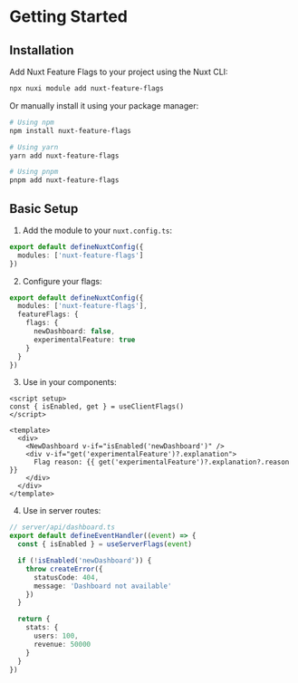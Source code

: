 # Getting Started

## Installation

Add Nuxt Feature Flags to your project using the Nuxt CLI:

```bash
npx nuxi module add nuxt-feature-flags
```

Or manually install it using your package manager:

```bash
# Using npm
npm install nuxt-feature-flags

# Using yarn
yarn add nuxt-feature-flags

# Using pnpm
pnpm add nuxt-feature-flags
```

## Basic Setup

1. Add the module to your `nuxt.config.ts`:

```ts
export default defineNuxtConfig({
  modules: ['nuxt-feature-flags']
})
```

2. Configure your flags:

```ts
export default defineNuxtConfig({
  modules: ['nuxt-feature-flags'],
  featureFlags: {
    flags: {
      newDashboard: false,
      experimentalFeature: true
    }
  }
})
```

3. Use in your components:

```vue
<script setup>
const { isEnabled, get } = useClientFlags()
</script>

<template>
  <div>
    <NewDashboard v-if="isEnabled('newDashboard')" />
    <div v-if="get('experimentalFeature')?.explanation">
      Flag reason: {{ get('experimentalFeature')?.explanation?.reason }}
    </div>
  </div>
</template>
```

4. Use in server routes:

```ts
// server/api/dashboard.ts
export default defineEventHandler((event) => {
  const { isEnabled } = useServerFlags(event)

  if (!isEnabled('newDashboard')) {
    throw createError({
      statusCode: 404,
      message: 'Dashboard not available'
    })
  }

  return {
    stats: {
      users: 100,
      revenue: 50000
    }
  }
})